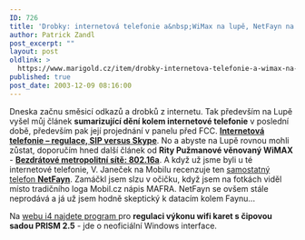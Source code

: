 ```yaml
---
ID: 726
title: 'Drobky: internetová telefonie a&nbsp;WiMax na lupě, NetFayn na Mobilu a&nbsp;další'
author: Patrick Zandl
post_excerpt: ""
layout: post
oldlink: >
  https://www.marigold.cz/item/drobky-internetova-telefonie-a-wimax-na-lupe-netfayn-na-mobilu-a-dalsi
published: true
post_date: 2003-12-09 08:16:00
---
```

<p>
Dneska začnu směsicí odkazů a drobků z internetu. Tak především na Lupě vyšel můj článek <STRONG>sumarizující dění kolem internetové telefonie</STRONG> v poslední době, především pak její projednání v panelu před FCC. <A href="http://www.lupa.cz/clanek.php3?show=3139" target=_blank><STRONG>Internetová telefonie &#8211; regulace, SIP versus Skype</STRONG></A>. No a abyste na Lupě rovnou mohli zůstat, doporučím hned další článek od <STRONG>Rity Pužmanové věnovaný WiMAX</STRONG> - <A class=nadcl href="http://www.lupa.cz/clanek.php3?show=3138" target=_blank><STRONG>Bezdrátové metropolitní sítě: 802.16a</STRONG></A>. A když už jsme byli u té internetové telefonie, V. Janeček na Mobilu recenzuje ten <A href="http://mobil.idnes.cz/fixni_spojeni/VoIP/faynnetphone031209.html" target=_blank>samostatný telefon <STRONG>NetFayn</STRONG></A>. Zamáčkl jsem slzu v očičku, když jsem na fotkách viděl místo tradičního loga Mobil.cz nápis MAFRA. NetFayn se ovšem stále neprodává a já už jsem hodně skeptický k datacím kolem Faynu...</p>

<p>
Na <A href="http://www.i4shop.net/cz/iObchod/WebInfo.asp?idprod=RegulPrism&amp;print=1" target=_blank>webu i4 najdete program </A>pro <STRONG>regulaci výkonu wifi karet s čipovou sadou PRISM 2.5</STRONG> - jde o neoficiální Windows interface.</p>
